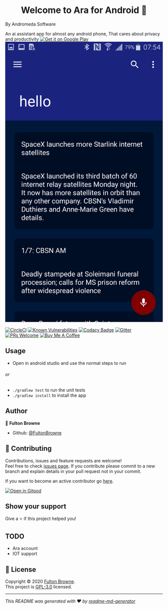 <h1 align="center">Welcome to Ara for Android 👋</h1>
By Andromeda Software

 An ai assistant app for almost any android phone, That cares about privacy and productivity
 <a href='https://play.google.com/store/apps/details?id=com.andromeda.ara&pcampaignid=pcampaignidMKT-Other-global-all-co-prtnr-py-PartBadge-Mar2515-1'><img alt='Get it on Google Play' src='https://play.google.com/intl/en_us/badges/static/images/badges/en_badge_web_generic.png'/></a>
![alt text](fastlane/metadata/android/en-US/images/1.png)

[![CircleCI](https://circleci.com/gh/FultonBrowne/Ara-android/tree/master.svg?style=svg)](https://circleci.com/gh/FultonBrowne/Ara-android/tree/master)
[![Known Vulnerabilities](https://snyk.io/test/github/FultonBrowne/Ara-android/badge.svg?style=flat-square)](https://snyk.io/test/github/FultonBrowne/Ara-android})
[![Codacy Badge](https://api.codacy.com/project/badge/Grade/7f28f04b88a74e67a2e301f16e9a2db0)](https://www.codacy.com/app/FultonBrowne/Ara-android?utm_source=github.com&amp;utm_medium=referral&amp;utm_content=FultonBrowne/Ara-android&amp;utm_campaign=Badge_Grade?style=flat-square)
[![Gitter](https://badges.gitter.im/Arabyandromeda/community.svg?style=flat-square)](https://gitter.im/Arabyandromeda/community?utm_source=badge&utm_medium=badge&utm_campaign=pr-badge)
[![PRs Welcome](https://img.shields.io/badge/PRs-welcome-brightgreen.svg?style=flat-square)](http://makeapullrequest.com)
<a href="https://www.buymeacoffee.com/28EcqNL" target="_blank"><img src="https://cdn.buymeacoffee.com/buttons/default-blue.png" alt="Buy Me A Coffee" style="height: 51px !important;width: 217px !important;" ></a>

## Usage
-   Open in android studio and use the normal steps to run
###### or

-   `./gradlew test` to run the unit tests
-   `./gradlew install` to install the app

## Author

👤 **Fulton Browne**

-   Github: [@FultonBrowne](https://github.com/FultonBrowne)

## 🤝 Contributing

Contributions, issues and feature requests are welcome!<br />Feel free to check [issues page](https://github.com/andromeda-software/Ara-android/issues).
If you contribute please commit to a new branch and explain details in your pull request not in your commit. 

If you want to become an active contributor go [here](https://findcollabs.com/project/RRBNiqp3CQVNFGTsHWQn).

[![Open in Gitpod](https://gitpod.io/button/open-in-gitpod.svg)](https://gitpod.io/#https://github.com/fultonbrowne/ara-android)

## Show your support

Give a ⭐️ if this project helped you!

## TODO
-   Ara account 
-   IOT support

## 📝 License

Copyright © 2020 [Fulton Browne](https://github.com/fultonbrowne).<br />
This project is [GPL-3.0](https://www.gnu.org/licenses/gpl-3.0.en.html) licensed.

***
_This README was generated with ❤️ by [readme-md-generator](https://github.com/kefranabg/readme-md-generator)_
